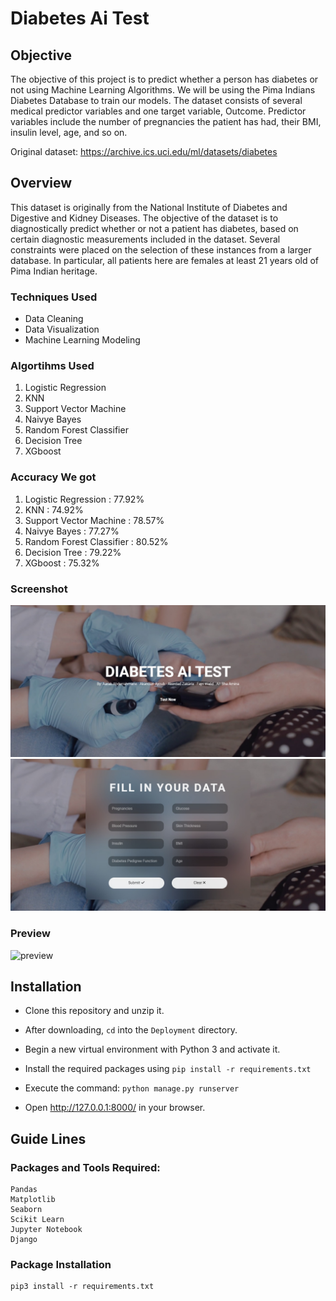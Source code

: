 # Diabetes Ai Test

## Objective
The objective of this project is to predict whether a person has diabetes or not using Machine Learning Algorithms. We will be using the Pima Indians Diabetes Database to train our models. The dataset consists of several medical predictor variables and one target variable, Outcome. Predictor variables include the number of pregnancies the patient has had, their BMI, insulin level, age, and so on.

Original dataset:  https://archive.ics.uci.edu/ml/datasets/diabetes

## Overview
This dataset is originally from the National Institute of Diabetes and Digestive and Kidney Diseases. The objective of the dataset is to diagnostically predict whether or not a patient has diabetes, based on certain diagnostic measurements included in the dataset. Several constraints were placed on the selection of these instances from a larger database. In particular, all patients here are females at least 21 years old of Pima Indian heritage.


### Techniques Used

- Data Cleaning
- Data Visualization
- Machine Learning Modeling

### Algortihms Used

1. Logistic Regression
2. KNN
3. Support Vector Machine
4. Naivye Bayes
5. Random Forest Classifier
6. Decision Tree
7. XGboost

### Accuracy We got

1. Logistic Regression		: 77.92%
2. KNN						: 74.92%
3. Support Vector Machine	: 78.57%
4. Naivye Bayes				: 77.27%
5. Random Forest Classifier	: 80.52%
6. Decision Tree			: 79.22%
7. XGboost					: 75.32%



### Screenshot
![home](https://github.com/AbdoAarab/Diabetes-Ai-Test/blob/main/media/home.png)
![form](https://github.com/AbdoAarab/Diabetes-Ai-Test/blob/main/media/form.png)

### Preview
![preview](https://github.com/AbdoAarab/Diabetes-Ai-Test/blob/main/media/preview.gif)

## Installation
- Clone this repository and unzip it.

- After downloading, `cd` into the `Deployment` directory.

- Begin a new virtual environment with Python 3 and activate it.

- Install the required packages using 
   `pip install -r requirements.txt`

- Execute the command:
   `python manage.py runserver`

- Open http://127.0.0.1:8000/ in your browser.

## Guide Lines 

### Packages and Tools Required:
```
Pandas 
Matplotlib
Seaborn
Scikit Learn
Jupyter Notebook
Django
```
### Package Installation
```
pip3 install -r requirements.txt
```
